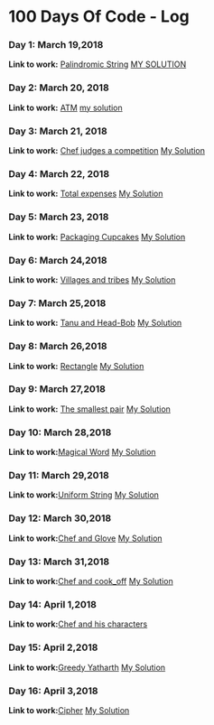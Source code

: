 # 100 Days Of Code - Log
### Day 1: March 19,2018

**Link to work:** [Palindromic String](https://www.hackerearth.com/practice/basic-programming/input-output/basics-of-input-output/practice-problems/algorithm/palindrome-check-2/)
[MY SOLUTION](https://github.com/mansibhandari2897/initial/blob/master/HACKEREARTH/palindromic%20string)

### Day 2: March 20, 2018

**Link to work:** [ATM](https://www.codechef.com/problems/HS08TEST)
[my solution](https://github.com/mansibhandari2897/initial/blob/master/codechef/ATM)

### Day 3: March 21, 2018

**Link to work:** [Chef judges a competition](https://www.codechef.com/problems/CO92JUDG)
[My Solution](https://github.com/mansibhandari2897/initial/blob/master/codechef/chef%20judges%20a%20competition)

### Day 4: March 22, 2018

**Link to work:** [Total expenses](https://www.codechef.com/problems/FLOW009)
[My Solution](https://github.com/mansibhandari2897/initial/blob/master/codechef/Total%20Expenses)

### Day 5: March 23, 2018

**Link to work:** [Packaging Cupcakes](https://www.codechef.com/problems/MUFFINS3)
[My Solution](https://github.com/mansibhandari2897/initial/blob/master/codechef/Packaging%20Cupcakes)

### Day 6: March 24,2018

**Link to work:** [Villages and tribes](https://www.codechef.com/problems/VILTRIBE)
[My Solution](https://github.com/mansibhandari2897/initial/blob/master/codechef/villages%20and%20tribes)

### Day 7: March 25,2018

**Link to work:** [Tanu and Head-Bob](https://www.codechef.com/submit/HEADBOB)
[My Solution](https://github.com/mansibhandari2897/initial/blob/master/codechef/Tanu%20and%20head-bob)

### Day 8: March 26,2018

**Link to work:** [Rectangle](https://www.codechef.com/problems/RECTANGL)
[My Solution](https://github.com/mansibhandari2897/initial/blob/master/codechef/Rectangle)

### Day 9: March 27,2018

**Link to work:** [The smallest pair](https://www.codechef.com/problems/SMPAIR)
[My Solution](https://github.com/mansibhandari2897/initial/blob/master/codechef/the%20smallest%20pair)

### Day 10: March 28,2018

**Link to work:**[Magical Word](https://www.hackerearth.com/practice/basic-programming/input-output/basics-of-input-output/practice-problems/algorithm/magical-word/)
[My Solution](https://github.com/mansibhandari2897/initial/blob/master/HACKEREARTH/magical%20word)

### Day 11: March 29,2018

**Link to work:**[Uniform String](https://www.codechef.com/problems/STRLBP)
[My Solution](https://github.com/mansibhandari2897/initial/blob/master/codechef/Uniform%20stringa)

### Day 12: March 30,2018

**Link to work:**[Chef and Glove](https://www.codechef.com/problems/CHEGLOVE)
[My Solution](https://github.com/mansibhandari2897/initial/blob/master/codechef/chef%20and%20glove)

### Day 13: March 31,2018

**Link to work:**[Chef and cook_off](https://www.codechef.com/problems/CCOOK)
[My Solution](https://github.com/mansibhandari2897/initial/blob/master/codechef/Chef%20and%20cook-off)

### Day 14: April 1,2018

**Link to work:**[Chef and his characters](https://www.codechef.com/problems/CHEFCHR)

### Day 15: April 2,2018

**Link to work:**[Greedy Yatharth](https://www.hackerearth.com/practice/algorithms/greedy/basics-of-greedy-algorithms/practice-problems/algorithm/greedy-yathartha/)
[My Solution](https://github.com/mansibhandari2897/initial/blob/master/HACKEREARTH/Greedy%20Yatharth)

### Day 16: April 3,2018

**Link to work:**[Cipher](https://www.hackerearth.com/practice/basic-programming/input-output/basics-of-input-output/practice-problems/algorithm/cipher-1/)
[My Solution](https://github.com/mansibhandari2897/initial/blob/master/HACKEREARTH/Cipher)



